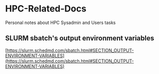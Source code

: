 # HPC-Related-Docs
Personal notes about HPC Sysadmin and Users tasks

## SLURM sbatch's output environment variables
[https://slurm.schedmd.com/sbatch.html#SECTION_OUTPUT-ENVIRONMENT-VARIABLES](https://slurm.schedmd.com/sbatch.html#SECTION_OUTPUT-ENVIRONMENT-VARIABLES)
